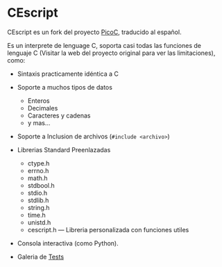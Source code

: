 CEscript
========

CEscript es un fork del proyecto [PicoC](http://code.google.com/p/picoc/), traducido al español.

Es un interprete de lenguage C, soporta casi todas las funciones de lenguaje C (Visitar la web del proyecto original para ver las limitaciones), como:

* Sintaxis practicamente idéntica a C

* Soporte a muchos tipos de datos
	+ Enteros
	+ Decimales
	+ Caracteres y cadenas
	+ y mas...

* Soporte a Inclusion de archivos (`#include <archivo>`)

* Librerias Standard Preenlazadas
	+ ctype.h
	+ errno.h
	+ math.h
	+ stdbool.h
	+ stdio.h
	+ stdlib.h
	+ string.h
	+ time.h
	+ unistd.h
	+ cescript.h &mdash; Libreria personalizada con funciones utiles

* Consola interactiva (como Python).

* Galeria de [Tests](./test/)